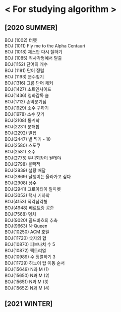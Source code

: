# < For studying algorithm >

## **[2020 SUMMER]**

BOJ (1002) 터렛 <br>
BOJ (1011) Fly me to the Alpha Centauri  <br>
BOJ (1018) 체스판 다시 칠하기 <br>
BOJ (1085) 직사각형에서 탈출<br>
BOJ(1152) 단어의 개수<br> 
BOJ (1181) 단어 정렬<br>
BOJ (1193) 분수찾기<br>
BOJ(1316) 그룹 단어 체커<br>
BOJ(1427) 소트인사이드<br>
BOJ(1436) 영화감독 슘<br>
BOJ(1712) 손익분기점<br>
BOJ(1929) 소수 구하기<br>
BOJ(1978) 소수 찾기 <br>
BOJ(2108) 통계학<br>
BOJ(2231) 분해합<br>
BOJ(2292) 벌집<br>
BOJ(2447) 별 찍기 - 10<br>
BOJ(2580) 스도쿠<br>
BOJ(2581) 소수<br>
BOJ(2775) 부녀회장이 될테야<br>
BOJ(2798) 블랙잭<br>
BOJ(2839) 설탕 배달<br>
BOJ(2869) 달팽이는 올라가고 싶다<br>
BOJ(2908) 상수<br>
BOJ(2941) 크로아티아 알파벳<br>
BOJ(3053) 택시 기하학<br>
BOJ(4153) 직각삼각형<br>
BOJ(4948) 베르트랑 공준<br>
BOJ(7568) 덩치<br>
BOJ(9020) 골드바흐의 추측<br>
BOJ(9663) N-Queen<br>
BOJ(10250) ACM 호텔<br>
BOJ(11720) 숫자의 합<br>
BOJ(10870) 피보나치 수 5<br>
BOJ(10872) 팩토리얼<br>
BOJ(10989) 수 정렬하기 3 <br>
BOJ(11729) 하노이 탑 이동 순서<br>
BOJ(15649) N과 M (1)<br>
BOJ(15650) N과 M (2)<br>
BOJ(15651) N과 M (3)<br>
BOJ(15652) N과 M (4)<br>

## **[2021 WINTER]**
